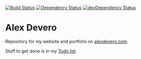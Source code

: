 [![Build Status](https://circleci.com/gh/alexdevero/alex-devero-website.svg?style=shield&circle-token=:circle-token)](https://circleci.com/gh/alexdevero/alex-devero-website/)
[![Dependency Status](https://david-dm.org/alexdevero/alex-devero-website.svg?style=flat)](https://david-dm.org/alexdevero/alex-devero-website)
[![devDependency Status](https://david-dm.org/alexdevero/alex-devero-website/dev-status.svg?style=flat)](https://david-dm.org/alexdevero/alex-devero-website?type=dev)

# Alex Devero
Repository for my website and portfolio on [alexdevero.com](http://www.alexdevero.com).

Stuff to get done is in my [Todo list](https://github.com/alexdevero/alex-devero-website/blob/master/todo.md).

<!-- contact me via website -->
